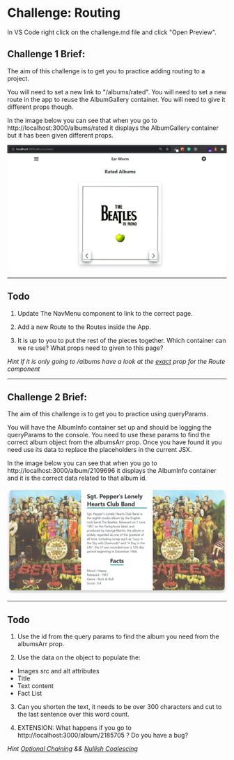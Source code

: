 # Challenge: Routing

In VS Code right click on the challenge.md file and click "Open Preview".

## Challenge 1 Brief:

The aim of this challenge is to get you to practice adding routing to a project.

You will need to set a new link to "/albums/rated". You will need to set a new route in the app to reuse the AlbumGallery container. You will need to give it different props though.

In the image below you can see that when you go to http://localhost:3000/albums/rated it displays the AlbumGallery container but it has been given different props.

<img src="./images/highest-rating-page.PNG" width="600"/>

---

## Todo

1. Update The NavMenu component to link to the correct page.

2. Add a new Route to the Routes inside the App.

3. It is up to you to put the rest of the pieces together. Which container can we re use? What props need to given to this page?

_Hint If it is only going to /albums have a look at the [exact](https://reactrouter.com/web/api/Route/exact-bool) prop for the Route component_

---

## Challenge 2 Brief:

The aim of this challenge is to get you to practice using queryParams.

You will have the AlbumInfo container set up and should be logging the queryParams to the console. You need to use these params to find the correct album object from the albumsArr prop. Once you have found it you need use its data to replace the placeholders in the current JSX.

In the image below you can see that when you go to http://localhost:3000/album/2109696 it displays the AlbumInfo container and it is the correct data related to that album id.

<img src="./images/album-info.PNG" width="600"/>

---

## Todo

1. Use the id from the query params to find the album you need from the albumsArr prop.

2. Use the data on the object to populate the:

- Images src and alt attributes
- Title
- Text content
- Fact List

3. Can you shorten the text, it needs to be over 300 characters and cut to the last sentence over this word count.

4. EXTENSION: What happens if you go to http://localhost:3000/album/2185705 ? Do you have a bug?

_Hint [Optional Chaining](https://developer.mozilla.org/en-US/docs/Web/JavaScript/Reference/Operators/Optional_chaining) && [Nullish Coalescing](https://developer.mozilla.org/en-US/docs/Web/JavaScript/Reference/Operators/Nullish_coalescing_operator)_
